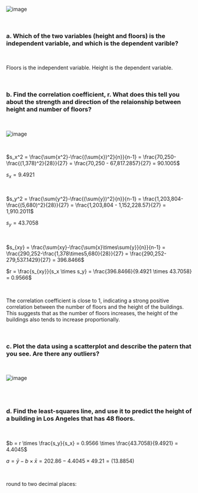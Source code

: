 
![image](https://github.com/user-attachments/assets/75c1cb07-6e26-4aa7-bd44-74b285db7ea6)

<br/>

### a. Which of the two variables (height and floors) is the independent variable, and which is the dependent varible?

<br/>

Floors is the independent variable.
Height is the dependent variable.

<br/>

### b. Find the correlation coefficient, r. What does this tell you about the strength and direction of the relaionship between height and number of floors?

<br/>

![image](https://github.com/user-attachments/assets/0e5d84ff-eda4-4ff3-b756-d68170caf939)

<br/>

$s_x^2 = \frac{\sum{x^2}-\frac{(\sum{x})^2}{n}}{n-1} = \frac{70,250-\frac{(1,378)^2}{28}}{27} = \frac{70,250 - 67,817.2857}{27} = 90.1005$

$s_x = 9.4921$

<br/>

$s_y^2 = \frac{\sum{y^2}-\frac{(\sum{y})^2}{n}}{n-1} = \frac{1,203,804-\frac{(5,680)^2}{28}}{27} = \frac{1,203,804 - 1,152,228.57}{27} = 1,910.2011$

$s_y = 43.7058$

<br/>

$s_{xy} = \frac{\sum{xy}-\frac{\sum{x}\times\sum{y}}{n}}{n-1} = \frac{290,252-\frac{1,378\times5,680}{28}}{27} = \frac{290,252-279,537.1429}{27} = 396.8466$

$r = \frac{s_{xy}}{s_x \times s_y} = \frac{396.8466}{9.4921 \times 43.7058} = 0.9566$

<br/>

The correlation coefficient is close to 1, indicating a strong positive correlation between the number of floors and the height of the buildings. This suggests that as the number of floors increases, the height of the buildings also tends to increase proportionally.

<br/>

### c. Plot the data using a scatterplot and describe the patern that you see. Are there any outliers?

<br/>

![image](https://github.com/user-attachments/assets/a1772632-4471-461e-81e2-95a0c79a86a4)

<br/>

<br/>

### d. Find the least-squares line, and use it to predict the height of a building in Los Angeles that has 48 floors.

<br/>

$b = r \times \frac{s_y}{s_x} = 0.9566 \times \frac{43.7058}{9.4921} = 4.4045$

$a = \bar{y} - b \times \bar{x} = 202.86 - 4.4045 \times 49.21 = (13.8854)$

<br/>

round to two decimal places:


<br/>

<br/>

<br/>

<br/>
